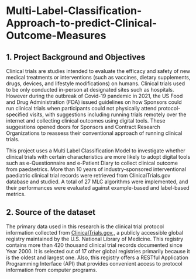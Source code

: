 # Multi-Label-Classification-Approach-to-predict-Clinical-Outcome-Measures

## 1. Project Background and Objectives

Clinical trials are studies intended to evaluate the efficacy and safety of new medical treatments or interventions (such as vaccines, dietary supplements, drugs, devices, and lifestyle modifications) on humans. Clinical trials used to be only conducted in-person at designated sites such as hospitals. However during the outbreak of Covid-19 pandemic in 2021, the US Food and Drug Administration (FDA) issued guidelines on how Sponsors could run clinical trials when participants could not physically attend protocol-specified visits, with suggestions including running trials remotely over the internet and collecting clinical outcomes using digital tools. These suggestions opened doors for Sponsors and Contract Research Organizations to reassess their conventional approach of running clinical trials.

This project uses a Multi Label Classification Model to investigate whether clinical trials with certain characteristics are more likely to adopt digital tools such as e-Questionnaire and e-Patient Diary to collect clinical outcome from paedaetrics. More than 10 years of industry-sponsored interventional paediatric clinical trial records were retrieved from ClinicalTrials.gov database and studied. A total of 27 MLC algorithms were implemented, and their performances were evaluated against example-based and label-based metrics.

## 2. Source of the dataset

The primary data used in this research is the clinical trial protocol information collected from [ClinicalTrials.gov,](https://clinicaltrials.gov/), a publicly accessible global registry maintained by the U.S. National Library of Medicine. This registry contains more than 420 thousand clinical trial records documented since Year 2000. It is selected out of 17 other global registries primarily because it is the oldest and largest one. Also, this registry offers a RESTful Application Programming Interface (API) that provides convenient access to protocol information from computer programs. 




